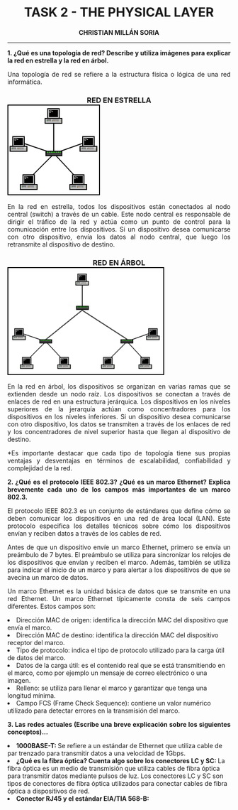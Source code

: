 <style>
  h1, h2, h3, h4, h5, h6{
    text-align: center;
    font-weight: bold;
    border: none;
    margin-bottom: 0px;
  }

  p{
    text-align: justify;
  }

  img{
    border: 2px solid black;
  }
</style>

<h1>TASK 2 - THE PHYSICAL LAYER</h1>

<h4>CHRISTIAN MILLÁN SORIA</h4>

<hr>

<p><b>1. ¿Qué es una topología de red? Describe y utiliza imágenes para explicar la red en estrella y la red en árbol.</b></p>

<p>Una topología de red se refiere a la estructura física o lógica de una red informática.</p>

<h3>RED EN ESTRELLA</h3>

<img src="img/1.png">

<p>En la red en estrella, todos los dispositivos están conectados al nodo central (switch) a través de un cable. Este nodo central es responsable de dirigir el tráfico de la red y actúa como un punto de control para la comunicación entre los dispositivos. Si un dispositivo desea comunicarse con otro dispositivo, envía los datos al nodo central, que luego los retransmite al dispositivo de destino.</p>

<h3>RED EN ÁRBOL</h3>

<img src="img/2.png">

<p>En la red en árbol, los dispositivos se organizan en varias ramas que se extienden desde un nodo raíz. Los dispositivos se conectan a través de enlaces de red en una estructura jerárquica. Los dispositivos en los niveles superiores de la jerarquía actúan como concentradores para los dispositivos en los niveles inferiores. Si un dispositivo desea comunicarse con otro dispositivo, los datos se transmiten a través de los enlaces de red y los concentradores de nivel superior hasta que llegan al dispositivo de destino.</p>

<p>*Es importante destacar que cada tipo de topología tiene sus propias ventajas y desventajas en términos de escalabilidad, confiabilidad y complejidad de la red.</p>

<p><b>2. ¿Qué es el protocolo IEEE 802.3? ¿Qué es un marco Ethernet? Explica brevemente cada uno de los campos más importantes de un marco 802.3.</b></p>

<p>El protocolo IEEE 802.3 es un conjunto de estándares que define cómo se deben comunicar los dispositivos en una red de área local (LAN). Este protocolo especifica los detalles técnicos sobre cómo los dispositivos envían y reciben datos a través de los cables de red.</p>

<p>Antes de que un dispositivo envíe un marco Ethernet, primero se envía un preámbulo de 7 bytes. El preámbulo se utiliza para sincronizar los relojes de los dispositivos que envían y reciben el marco. Además, también se utiliza para indicar el inicio de un marco y para alertar a los dispositivos de que se avecina un marco de datos.</p>

<p>Un marco Ethernet es la unidad básica de datos que se transmite en una red Ethernet. Un marco Ethernet típicamente consta de seis campos diferentes. Estos campos son:</p>

<li>Dirección MAC de origen: identifica la dirección MAC del dispositivo que envía el marco.</li>

<li>Dirección MAC de destino: identifica la dirección MAC del dispositivo receptor del marco.</li>

<li>Tipo de protocolo: indica el tipo de protocolo utilizado para la carga útil de datos del marco.</li>

<li>Datos de la carga útil: es el contenido real que se está transmitiendo en el marco, como por ejemplo un mensaje de correo electrónico o una imagen.</li>

<li>Relleno: se utiliza para llenar el marco y garantizar que tenga una longitud mínima.</li>

<li>Campo FCS (Frame Check Sequence): contiene un valor numérico utilizado para detectar errores en la transmisión del marco.</li>

<p><b>3. Las redes actuales (Escribe una breve explicación sobre los siguientes conceptos)...</b></p>

<li><b>1000BASE-T: </b>Se refiere a un estándar de Ethernet que utiliza cable de par trenzado para transmitir datos a una velocidad de 1Gbps.</li>

<li><b>¿Qué es la fibra óptica? Cuenta algo sobre los conectores LC y SC: </b>La fibra óptica es un medio de transmisión que utiliza cables de fibra óptica para transmitir datos mediante pulsos de luz. Los conectores LC y SC son tipos de conectores de fibra óptica utilizados para conectar cables de fibra óptica a dispositivos de red.</li>

<li><b>Conector RJ45 y el estándar EIA/TIA 568-B: </b></li>